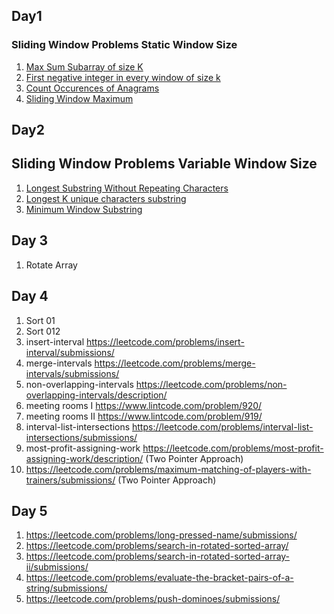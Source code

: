 ## Day1
### Sliding Window Problems Static Window Size
1. [Max Sum Subarray of size K](https://www.geeksforgeeks.org/problems/max-sum-subarray-of-size-k5313/1)
2. [First negative integer in every window of size k](https://www.geeksforgeeks.org/problems/first-negative-integer-in-every-window-of-size-k3345/1)
3. [Count Occurences of Anagrams](https://www.geeksforgeeks.org/problems/count-occurences-of-anagrams5839/1)
4. [Sliding Window Maximum](https://www.interviewbit.com/problems/sliding-window-maximum/)

## Day2
## Sliding Window Problems Variable Window Size
1. [Longest Substring Without Repeating Characters](https://leetcode.com/problems/longest-substring-without-repeating-characters/)
2. [Longest K unique characters substring](https://www.geeksforgeeks.org/problems/longest-k-unique-characters-substring0853/1)
3. [Minimum Window Substring](https://leetcode.com/problems/minimum-window-substring/)

## Day 3
1. Rotate Array

## Day 4
1. Sort 01
2. Sort 012
3. insert-interval https://leetcode.com/problems/insert-interval/submissions/
4. merge-intervals https://leetcode.com/problems/merge-intervals/submissions/
5. non-overlapping-intervals https://leetcode.com/problems/non-overlapping-intervals/description/
6. meeting rooms I https://www.lintcode.com/problem/920/
7. meeting rooms II https://www.lintcode.com/problem/919/
8. interval-list-intersections https://leetcode.com/problems/interval-list-intersections/submissions/
9. most-profit-assigning-work https://leetcode.com/problems/most-profit-assigning-work/description/  (Two Pointer Approach)
10. https://leetcode.com/problems/maximum-matching-of-players-with-trainers/submissions/  (Two Pointer Approach)

## Day 5
1. https://leetcode.com/problems/long-pressed-name/submissions/
2. https://leetcode.com/problems/search-in-rotated-sorted-array/
3. https://leetcode.com/problems/search-in-rotated-sorted-array-ii/submissions/
4. https://leetcode.com/problems/evaluate-the-bracket-pairs-of-a-string/submissions/
5. https://leetcode.com/problems/push-dominoes/submissions/
